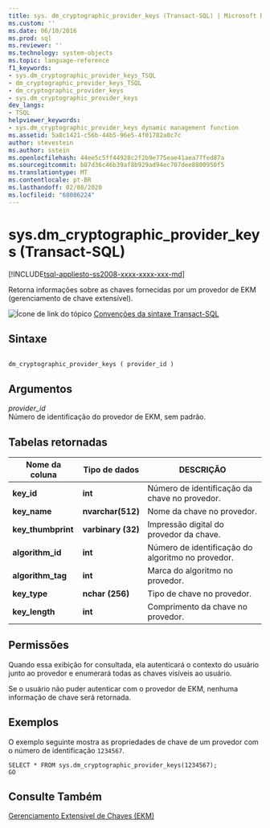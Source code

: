 ```yaml
---
title: sys. dm_cryptographic_provider_keys (Transact-SQL) | Microsoft Docs
ms.custom: ''
ms.date: 06/10/2016
ms.prod: sql
ms.reviewer: ''
ms.technology: system-objects
ms.topic: language-reference
f1_keywords:
- sys.dm_cryptographic_provider_keys_TSQL
- dm_cryptographic_provider_keys_TSQL
- dm_cryptographic_provider_keys
- sys.dm_cryptographic_provider_keys
dev_langs:
- TSQL
helpviewer_keywords:
- sys.dm_cryptographic_provider_keys dynamic management function
ms.assetid: 5a8c1421-c56b-44b5-96e5-4f01782a0c7c
author: stevestein
ms.author: sstein
ms.openlocfilehash: 44ee5c5ff44928c2f2b9e775eae41aea77fed87a
ms.sourcegitcommit: b87d36c46b39af8b929ad94ec707dee8800950f5
ms.translationtype: MT
ms.contentlocale: pt-BR
ms.lasthandoff: 02/08/2020
ms.locfileid: "68086224"
---
```

# <a name="sysdm_cryptographic_provider_keys-transact-sql"></a>sys.dm_cryptographic_provider_keys (Transact-SQL)
[!INCLUDE[tsql-appliesto-ss2008-xxxx-xxxx-xxx-md](../../includes/tsql-appliesto-ss2008-xxxx-xxxx-xxx-md.md)]

  Retorna informações sobre as chaves fornecidas por um provedor de EKM (gerenciamento de chave extensível).  

 ![Ícone de link do tópico](../../database-engine/configure-windows/media/topic-link.gif "Ícone de link do tópico") [Convenções da sintaxe Transact-SQL](../../t-sql/language-elements/transact-sql-syntax-conventions-transact-sql.md)  
  
## <a name="syntax"></a>Sintaxe  
  
```  
  
dm_cryptographic_provider_keys ( provider_id )  
```  
  
## <a name="arguments"></a>Argumentos  
 *provider_id*  
 Número de identificação do provedor de EKM, sem padrão.  
  
## <a name="tables-returned"></a>Tabelas retornadas  
  
|Nome da coluna|Tipo de dados|DESCRIÇÃO|  
|-----------------|---------------|-----------------|  
|**key_id**|**int**|Número de identificação da chave no provedor.|  
|**key_name**|**nvarchar(512)**|Nome da chave no provedor.|  
|**key_thumbprint**|**varbinary (32)**|Impressão digital do provedor da chave.|  
|**algorithm_id**|**int**|Número de identificação do algoritmo no provedor.|  
|**algorithm_tag**|**int**|Marca do algoritmo no provedor.|  
|**key_type**|**nchar (256)**|Tipo de chave no provedor.|  
|**key_length**|**int**|Comprimento da chave no provedor.|  
  
## <a name="permissions"></a>Permissões  
 Quando essa exibição for consultada, ela autenticará o contexto do usuário junto ao provedor e enumerará todas as chaves visíveis ao usuário.  
  
 Se o usuário não puder autenticar com o provedor de EKM, nenhuma informação de chave será retornada.  
  
## <a name="examples"></a>Exemplos  
 O exemplo seguinte mostra as propriedades de chave de um provedor com o número de identificação `1234567`.  
  
```  
SELECT * FROM sys.dm_cryptographic_provider_keys(1234567);  
GO  
```  
  
## <a name="see-also"></a>Consulte Também  
 [Gerenciamento Extensível de Chaves &#40;EKM&#41;](../../relational-databases/security/encryption/extensible-key-management-ekm.md)  
  
  
